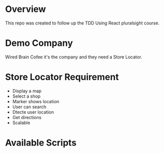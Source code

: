 # Overview

This repo was created to follow up the TDD Using React pluralsight course.

# Demo Company

Wired Brain Cofee it's the company and they need a Store Locator.

# Store Locator Requirement

- Display a map
- Select a shop
- Marker shows location
- User can search
- Dtecte user location
- Get directions
- Scalable

# Available Scripts